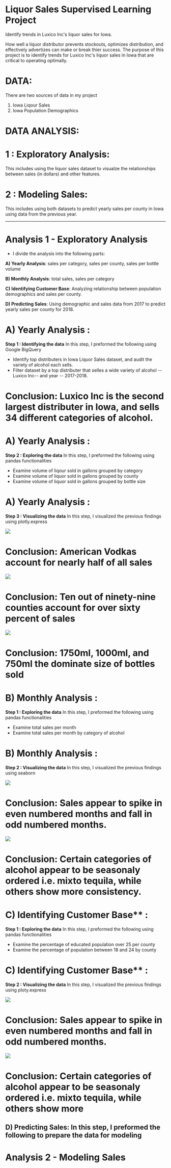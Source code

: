 # Liquor Sales Supervised Learning Project

Identify trends in Luxico Inc's liquor sales for Iowa. 

How well a liquor distributor prevents stockouts, optimizes distribution, and effectively advertizes can make or break thier success. The purpose of this project is to identify trends for Luxico Inc's liquor sales in Iowa that are critical to operating optimally. 

# DATA:

There are two sources of data in my project
1) Iowa Liqour Sales
2) Iowa Population Demographics

# DATA ANALYSIS:

# 1 : Exploratory Analysis:
This includes using the liquor sales dataset to visualze the relationships between sales (in dollars) and other features.

# 2 : Modeling Sales:
This includes using both datasets to predict yearly sales per county in Iowa using data from the previous year.


-----------------------------------------------------------------------------------------------------------

# Analysis 1 - Exploratory Analysis
- I divide the analysis into the following parts:

**A) Yearly Analysis**: sales per category, sales per county, sales per bottle volume

**B) Monthly Analysis**: total sales, sales per category

**C) Identifying Customer Base**: Analyzing relationship between population demographics and sales per county. 

**D) Predicting Sales**: Using demographic and sales data from 2017 to predict yearly sales per county for 2018.

# A) Yearly Analysis :
**Step 1 : Identifying the data**
In this step, I preformed the following using Google BigQuery
- Identify top distributers in Iowa Liquor Sales dataset, and audit the variety of alcohol each sells. 
- Filter dataset by a top distributer that selles a wide variety of alcohol -- Luxico Inc-- and year -- 2017-2018.

# Conclusion: Luxico Inc is the second largest distributer in Iowa, and sells 34 different categories of alcohol. 

# A) Yearly Analysis :
**Step 2 : Exploring the data**
In this step, I preformed the following using pandas functionalities
- Examine volume of liqour sold in gallons grouped by category
- Examine volume of liquor sold in gallons grouped by county
- Examine volume of liquor sold in gallons grouped by bottle size 

# A) Yearly Analysis :
**Step 3 : Visualizing the data**
In this step, I visualized the previous findings using plotly.express 

<img src="https://github.com/hobediente/.png"></img>

# Conclusion: American Vodkas account for nearly half of all sales

<img src="https://github.com/hobediente/.png"></img>

# Conclusion: Ten out of ninety-nine counties account for over sixty percent of sales

<img src="https://github.com/hobediente/.png"></img>

# Conclusion: 1750ml, 1000ml, and 750ml the dominate size of bottles sold

# B) Monthly Analysis :
**Step 1 : Exploring the data**
In this step, I preformed the following using pandas functionalities
- Examine total sales per month
- Examine total sales per month by category of alcohol 


# B) Monthly Analysis :
**Step 2 : Visualizing the data**
In this step, I visualized the previous findings using seaborn

<img src="https://github.com/hobediente/.png"></img>

# Conclusion: Sales appear to spike in even numbered months and fall in odd numbered months.

<img src="https://github.com/hobediente/.png"></img>

# Conclusion: Certain categories of alcohol appear to be seasonaly ordered i.e. mixto tequila, while others show more consistency. 

# C) Identifying Customer Base** :
**Step 1 : Exploring the data**
In this step, I preformed the following using pandas functionalities
- Examine the percentage of educated population over 25 per county
- Examine the percentage of population between 18 and 24 by county

# C) Identifying Customer Base** :
**Step 2 : Visualizing the data**
In this step, I visualized the previous findings using ploty.express

<img src="https://github.com/hobediente/.png"></img>

# Conclusion: Sales appear to spike in even numbered months and fall in odd numbered months.

<img src="https://github.com/hobediente/.png"></img>

# Conclusion: Certain categories of alcohol appear to be seasonaly ordered i.e. mixto tequila, while others show more 

**D) Predicting Sales**:
In this step, I preformed the following to prepare the data for modeling 
- 

# Analysis 2 - Modeling Sales
